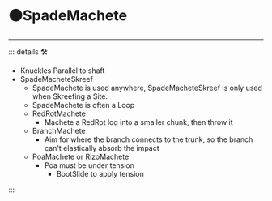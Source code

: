 # 🟠<motor>SpadeMachete</motor>

---

<!-- =================================================== -->
<!-- =================================================== -->
<!-- =================================================== -->
<!-- =================================================== -->
<!-- =================================================== -->
::: details 🛠

- Knuckles Parallel to shaft
- SpadeMacheteSkreef
    - SpadeMachete is used anywhere, SpadeMacheteSkreef is only used when Skreefing a Site.
    - SpadeMachete is often a Loop
    - RedRotMachete
        - Machete a RedRot log into a smaller chunk, then throw it
    - BranchMachete
        - Aim for where the branch connects to the trunk, so the branch can't elastically absorb the impact
    - PoaMachete or RizoMachete
        - Poa must be under tension
            - BootSlide to apply tension

:::
